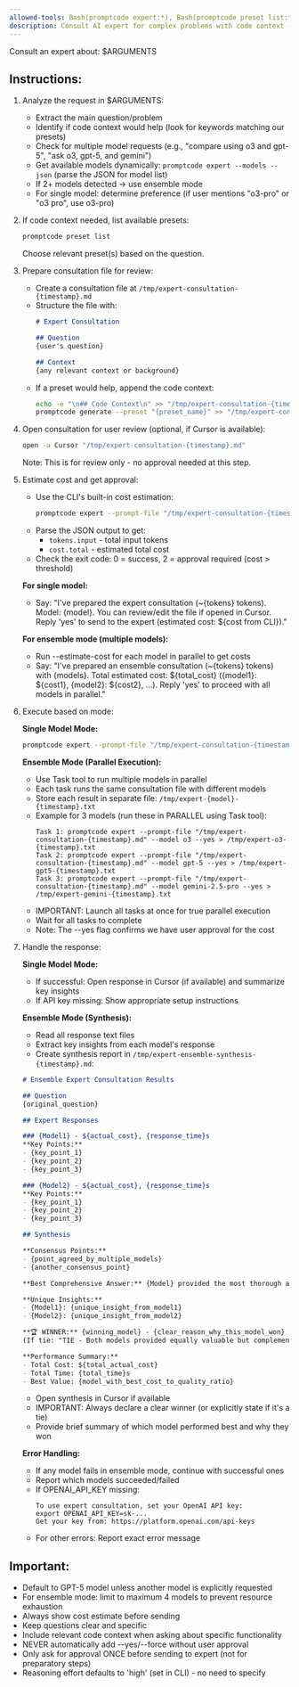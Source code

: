```yaml
---
allowed-tools: Bash(promptcode expert:*), Bash(promptcode preset list:*), Bash(promptcode generate:*), Bash(open -a Cursor:*), Read(/tmp/expert-*:*), Write(/tmp/expert-consultation-*.md), Task
description: Consult AI expert for complex problems with code context - supports ensemble mode for multiple models
---
```


Consult an expert about: $ARGUMENTS

## Instructions:

1. Analyze the request in $ARGUMENTS:
   - Extract the main question/problem
   - Identify if code context would help (look for keywords matching our presets)
   - Check for multiple model requests (e.g., "compare using o3 and gpt-5", "ask o3, gpt-5, and gemini")
   - Get available models dynamically: `promptcode expert --models --json` (parse the JSON for model list)
   - If 2+ models detected → use ensemble mode
   - For single model: determine preference (if user mentions "o3-pro" or "o3 pro", use o3-pro)

2. If code context needed, list available presets:
   ```bash
   promptcode preset list
   ```
   Choose relevant preset(s) based on the question.

3. Prepare consultation file for review:
   - Create a consultation file at `/tmp/expert-consultation-{timestamp}.md`
   - Structure the file with:
     ```markdown
     # Expert Consultation
     
     ## Question
     {user's question}
     
     ## Context
     {any relevant context or background}
     ```
   - If a preset would help, append the code context:
     ```bash
     echo -e "\n## Code Context\n" >> "/tmp/expert-consultation-{timestamp}.md"
     promptcode generate --preset "{preset_name}" >> "/tmp/expert-consultation-{timestamp}.md"
     ```

4. Open consultation for user review (optional, if Cursor is available):
   ```bash
   open -a Cursor "/tmp/expert-consultation-{timestamp}.md"
   ```
   Note: This is for review only - no approval needed at this step.
   
5. Estimate cost and get approval:
   - Use the CLI's built-in cost estimation:
     ```bash
     promptcode expert --prompt-file "/tmp/expert-consultation-{timestamp}.md" --model <model> --estimate-cost --json
     ```
   - Parse the JSON output to get:
     - `tokens.input` - total input tokens
     - `cost.total` - estimated total cost
   - Check the exit code: 0 = success, 2 = approval required (cost > threshold)
   
   **For single model:**
   - Say: "I've prepared the expert consultation (~{tokens} tokens). Model: {model}. You can review/edit the file if opened in Cursor. Reply 'yes' to send to the expert (estimated cost: ${cost from CLI})."
   
   **For ensemble mode (multiple models):**
   - Run --estimate-cost for each model in parallel to get costs
   - Say: "I've prepared an ensemble consultation (~{tokens} tokens) with {models}. Total estimated cost: ${total_cost} ({model1}: ${cost1}, {model2}: ${cost2}, ...). Reply 'yes' to proceed with all models in parallel."

6. Execute based on mode:

   **Single Model Mode:**
   ```bash
   promptcode expert --prompt-file "/tmp/expert-consultation-{timestamp}.md" --model {model} --yes
   ```
   
   **Ensemble Mode (Parallel Execution):**
   - Use Task tool to run multiple models in parallel
   - Each task runs the same consultation file with different models
   - Store each result in separate file: `/tmp/expert-{model}-{timestamp}.txt`
   - Example for 3 models (run these in PARALLEL using Task tool):
     ```
     Task 1: promptcode expert --prompt-file "/tmp/expert-consultation-{timestamp}.md" --model o3 --yes > /tmp/expert-o3-{timestamp}.txt
     Task 2: promptcode expert --prompt-file "/tmp/expert-consultation-{timestamp}.md" --model gpt-5 --yes > /tmp/expert-gpt5-{timestamp}.txt  
     Task 3: promptcode expert --prompt-file "/tmp/expert-consultation-{timestamp}.md" --model gemini-2.5-pro --yes > /tmp/expert-gemini-{timestamp}.txt
     ```
   - IMPORTANT: Launch all tasks at once for true parallel execution
   - Wait for all tasks to complete
   - Note: The --yes flag confirms we have user approval for the cost

7. Handle the response:

   **Single Model Mode:**
   - If successful: Open response in Cursor (if available) and summarize key insights
   - If API key missing: Show appropriate setup instructions
   
   **Ensemble Mode (Synthesis):**
   - Read all response text files
   - Extract key insights from each model's response
   - Create synthesis report in `/tmp/expert-ensemble-synthesis-{timestamp}.md`:
   
   ```markdown
   # Ensemble Expert Consultation Results
   
   ## Question
   {original_question}
   
   ## Expert Responses
   
   ### {Model1} - ${actual_cost}, {response_time}s
   **Key Points:**
   - {key_point_1}
   - {key_point_2}
   - {key_point_3}
   
   ### {Model2} - ${actual_cost}, {response_time}s
   **Key Points:**
   - {key_point_1}
   - {key_point_2}
   - {key_point_3}
   
   ## Synthesis
   
   **Consensus Points:**
   - {point_agreed_by_multiple_models}
   - {another_consensus_point}
   
   **Best Comprehensive Answer:** {Model} provided the most thorough analysis, particularly strong on {specific_aspect}
   
   **Unique Insights:**
   - {Model1}: {unique_insight_from_model1}
   - {Model2}: {unique_insight_from_model2}
   
   **🏆 WINNER:** {winning_model} - {clear_reason_why_this_model_won}
   (If tie: "TIE - Both models provided equally valuable but complementary insights")
   
   **Performance Summary:**
   - Total Cost: ${total_actual_cost}
   - Total Time: {total_time}s
   - Best Value: {model_with_best_cost_to_quality_ratio}
   ```
   
   - Open synthesis in Cursor if available
   - IMPORTANT: Always declare a clear winner (or explicitly state if it's a tie)
   - Provide brief summary of which model performed best and why they won

   **Error Handling:**
   - If any model fails in ensemble mode, continue with successful ones
   - Report which models succeeded/failed
   - If OPENAI_API_KEY missing:
     ```
     To use expert consultation, set your OpenAI API key:
     export OPENAI_API_KEY=sk-...
     Get your key from: https://platform.openai.com/api-keys
     ```
   - For other errors: Report exact error message

## Important:
- Default to GPT-5 model unless another model is explicitly requested
- For ensemble mode: limit to maximum 4 models to prevent resource exhaustion
- Always show cost estimate before sending
- Keep questions clear and specific
- Include relevant code context when asking about specific functionality
- NEVER automatically add --yes/--force without user approval
- Only ask for approval ONCE before sending to expert (not for preparatory steps)
- Reasoning effort defaults to 'high' (set in CLI) - no need to specify